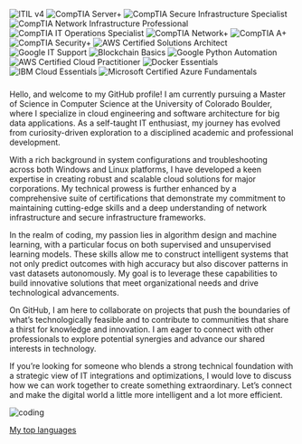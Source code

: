 ![ITIL v4](https://img.shields.io/badge/ITIL_v4-AXELOS-blue)
![CompTIA Server+](https://img.shields.io/badge/CompTIA-Server+-yellow)
![CompTIA Secure Infrastructure Specialist](https://img.shields.io/badge/CompTIA-Secure_Infrastructure_Specialist-critical)
![CompTIA Network Infrastructure Professional](https://img.shields.io/badge/CompTIA-Network_Infrastructure_Professional-brightgreen)
![CompTIA IT Operations Specialist](https://img.shields.io/badge/CompTIA-IT_Operations_Specialist-lightgrey)
![CompTIA Network+](https://img.shields.io/badge/CompTIA-Network+-important)
![CompTIA A+](https://img.shields.io/badge/CompTIA-A+-blueviolet)
![CompTIA Security+](https://img.shields.io/badge/CompTIA-Security+-ff69b4)
![AWS Certified Solutions Architect](https://img.shields.io/badge/AWS-Certified_Solutions_Architect-orange)
![Google IT Support](https://img.shields.io/badge/Google-IT_Support-green)
![Blockchain Basics](https://img.shields.io/badge/Blockchain-Basics-lightblue)
![Google Python Automation](https://img.shields.io/badge/Google-Python_Automation-yellowgreen)
![AWS Certified Cloud Practitioner](https://img.shields.io/badge/AWS-Certified_Cloud_Practitioner-blue)
![Docker Essentials](https://img.shields.io/badge/Docker-Essentials-9cf)
![IBM Cloud Essentials](https://img.shields.io/badge/IBM-Cloud_Essentials-lightgrey)
![Microsoft Certified Azure Fundamentals](https://img.shields.io/badge/Microsoft-Azure_Fundamentals-blue)
<!--START_SECTION:badges-->
<!--END_SECTION:badges-->
###
Hello, and welcome to my GitHub profile! I am currently pursuing a Master of Science in Computer Science at the University of Colorado Boulder, where I specialize in cloud engineering and software architecture for big data applications. As a self-taught IT enthusiast, my journey has evolved from curiosity-driven exploration to a disciplined academic and professional development.

With a rich background in system configurations and troubleshooting across both Windows and Linux platforms, I have developed a keen expertise in creating robust and scalable cloud solutions for major corporations. My technical prowess is further enhanced by a comprehensive suite of certifications that demonstrate my commitment to maintaining cutting-edge skills and a deep understanding of network infrastructure and secure infrastructure frameworks.

In the realm of coding, my passion lies in algorithm design and machine learning, with a particular focus on both supervised and unsupervised learning models. These skills allow me to construct intelligent systems that not only predict outcomes with high accuracy but also discover patterns in vast datasets autonomously. My goal is to leverage these capabilities to build innovative solutions that meet organizational needs and drive technological advancements.

On GitHub, I am here to collaborate on projects that push the boundaries of what’s technologically feasible and to contribute to communities that share a thirst for knowledge and innovation. I am eager to connect with other professionals to explore potential synergies and advance our shared interests in technology.

If you’re looking for someone who blends a strong technical foundation with a strategic view of IT integrations and optimizations, I would love to discuss how we can work together to create something extraordinary. Let’s connect and make the digital world a little more intelligent and a lot more efficient.

![coding](https://media.giphy.com/media/v1.Y2lkPTc5MGI3NjExMjZ1NDBpcjNvMG53M2I2eWhmYWthYjBoeGdwOHJnY2YxbThjbnd4NyZlcD12MV9pbnRlcm5hbF9naWZfYnlfaWQmY3Q9Zw/qgQUggAC3Pfv687qPC/giphy.gif)

[My top languages](https://github-readme-stats.vercel.app/api/top-langs/?username=p-georgiadis&theme=blue-green)

